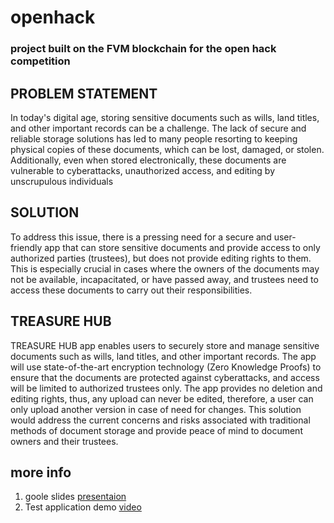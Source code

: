 # openhack 
### project built on the FVM blockchain for the open hack competition

## PROBLEM STATEMENT
In today's digital age, storing sensitive documents such as wills, land titles, and other important records can be a challenge. 
The lack of secure and reliable storage solutions has led to many people resorting to keeping physical copies of these documents, which can be lost, damaged, or stolen. 
Additionally, even when stored electronically, these documents are vulnerable to cyberattacks, unauthorized access, and editing by unscrupulous individuals


## SOLUTION
To address this issue, there is a pressing need for a secure and user-friendly app that can store sensitive documents and provide access to only authorized parties (trustees), but does not provide editing rights to them. 
This is especially crucial in cases where the owners of the documents may not be available, incapacitated, or have passed away, and trustees need to access these documents to carry out their responsibilities.

## TREASURE HUB 
TREASURE HUB app enables users to securely store and manage sensitive documents such as wills, land titles, and other important records. 
The app will use state-of-the-art encryption technology (Zero Knowledge Proofs) to ensure that the documents are protected against cyberattacks, and access will be limited to authorized trustees only. 
The app provides no deletion and editing rights, thus, any upload can never be edited, therefore, a user can only upload another version in case of need for changes. This solution would address the current concerns and risks associated with traditional methods of document storage and provide peace of mind to document owners and their trustees.

## more info
 1. goole slides [presentaion](https://docs.google.com/presentation/d/1VQe6VzhQ2QPWWp0Mz45LGJhBMXHQgEgZyVWykS7vRhY/edit?usp=sharing)
 2. Test application demo [video](https://www.loom.com/share/f13851e15cf34f808156db043eb82777)